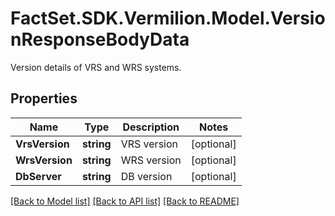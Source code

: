 # FactSet.SDK.Vermilion.Model.VersionResponseBodyData
Version details of VRS and WRS systems.

## Properties

Name | Type | Description | Notes
------------ | ------------- | ------------- | -------------
**VrsVersion** | **string** | VRS version | [optional] 
**WrsVersion** | **string** | WRS version | [optional] 
**DbServer** | **string** | DB version | [optional] 

[[Back to Model list]](../README.md#documentation-for-models) [[Back to API list]](../README.md#documentation-for-api-endpoints) [[Back to README]](../README.md)

